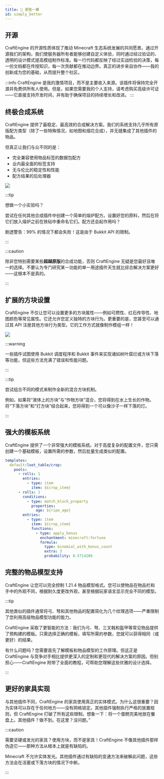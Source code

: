 ```yaml
---
title: 🥕 更胜一筹
id: simply_better
---
```


## 开源

CraftEngine 的开源性质体现了推动 Minecraft 生态系统发展的共同愿景。通过开源我们的架构，我们使服务器所有者能够创建自定义体验，同时通过经过验证的、透明的设计模式提高模组制作标准。每一行代码都反映了经过实战检验的决策，每一份文档都在传授知识，每一次贡献都在推动边界。真正的进步来自协作——我的创新成为您的基础，从而提升整个社区。

:::info
CraftEngine 是我的激情项目，而不是主要收入来源。该插件将保持完全开源并免费供所有人使用。但是，如果您需要我的个人支持，请考虑购买高级许可证——它直接支持开发时间，并有助于确保项目的持续增长和改进。
:::

## 终极合成系统

CraftEngine 提供了最稳定、最高效的合成解决方案。我们的系统支持几乎所有原版配方类型（除了一些特殊情况，如地图和烟花合成），并无缝集成了其他插件的物品。

但真正让我们与众不同的是：

- 完全兼容使用物品标签的数据包配方
- 业内最全面的标签支持
- 无与伦比的稳定性和性能
- 配方结果的后处理器

![](/img/recipe.png)

:::tip

想做一个小实验吗？

尝试在任何其他合成插件中创建一个简单的熔炉配方。设置好您的原料，然后在将它们放入熔炉之前在铁砧中重命名它们。配方还会起作用吗？

剧透警告：99% 的情况下都会失败！这是由于 Bukkit API 的限制。

:::

:::caution

除非您特别需要某些**超越原版**的合成功能，否则 CraftEngine 无疑是您最好且唯一的选择。不要认为专门研究某一功能的单一用途插件天生就比综合解决方案更好——这根本不是真的。

:::

## 扩展的方块设置

CraftEngine 不仅让您可以设置更多的方块属性——例如可燃性、红石传导性、地图颜色等常见属性。它还允许您定义独特的方块行为。更重要的是，您甚至可以通过其 API 注册其他方块行为类型。它的工作方式就像制作模组一样！

![](/img/block_behaviors.png)


:::warning

一些插件试图使用 Bukkit 调度程序和 Bukkit 事件来实现诸如树叶腐烂或方块下落等功能，但这些方法充满了错误和性能问题。

:::

:::tip

尝试组合不同的模式来制作全新的混合方块机制。

例如，如果将“液体上的方块”与“作物方块”混合，您将得到在水上生长的作物。将“下落方块”和“灯方块”结合起来，您将得到一个可以像沙子一样下落的灯。

:::

## 强大的模板系统

CraftEngine 提供了一个非常强大的模板系统。对于高度复杂的配置文件，您只需创建一个基础模板，设置所需的参数，然后批量生成类似的配置。

```yaml
templates:
  default:loot_table/crop:
    pools:
      - rolls: 1
        entries:
          - type: item
            item: ${crop_item}
      - rolls: 1
        conditions:
          - type: match_block_property
            properties:
              age: ${ripe_age}
        entries:
          - type: item
            item: ${crop_item}
            functions:
              - type: apply_bonus
                enchantment: minecraft:fortune
                formula:
                  type: binomial_with_bonus_count
                  extra: 3
                  probability: 0.5714286
```

## 完整的物品模型支持

CraftEngine 让您可以完全控制 1.21.4 物品模型格式。您可以使物品在物品栏和手中的外观不同，根据耐久度更改外观，甚至根据玩家语言显示完全不同的模型。

:::tip

其他类似的插件通常将弓、弩和其他物品的配置简化为几个纹理选项——严重限制了您利用高级物品模型功能的能力。

CraftEngine 采取了更智能的方法：我们为弓、弩、三叉戟和盔甲等常见物品提供了预构建的模板。只需选择正确的模板，填写所需的参数，您就可以获得相同（或更好）的结果。

有什么问题吗？您需要首先了解模板和物品模型的工作原理。但这正是 CraftEngine 与竞争对手相比提供更深入的定制和更现代的解决方案的原因。但别担心——CraftEngine 附带了全面的教程，可帮助您理解这些优雅的设计选择。

:::

## 更好的家具实现

与其他插件不同，CraftEngine 的家具使用真正的实体模式。为什么这很重要？因为实体可以存在于任何地方——没有网格锁定。其他插件强制执行严格的放置规则，但 CraftEngine 打破了所有这些限制。想象一下：将一个蛋糕完美地放在餐盘上。其他插件？做不到。在这里？没问题。”

:::caution

需要坚硬或发光的家具？使用方块，而不是家具！CraftEngine 不像其他插件那样伪造它——那种方法从根本上就是有缺陷的。

Minecraft 不允许实体发光。其他插件通过有缺陷的变通方法来破解此问题，这些方法会在活塞或下落方块的情况下中断。

:::
